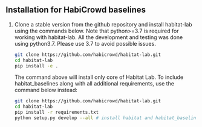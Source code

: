 ## Installation for HabiCrowd baselines

1. Clone a stable version from the github repository and install habitat-lab using the commands below. Note that python>=3.7 is required for working with habitat-lab. All the development and testing was done using python3.7. Please use 3.7 to avoid possible issues.

    ```bash
    git clone https://github.com/habicrowd/habitat-lab.git
    cd habitat-lab
    pip install -e .
    ```

    The command above will install only core of Habitat Lab. To include habitat_baselines along with all additional requirements, use the command below instead:

    ```bash
    git clone https://github.com/habicrowd/habitat-lab.git
    cd habitat-lab
    pip install -r requirements.txt
    python setup.py develop --all # install habitat and habitat_baselines
    ```
